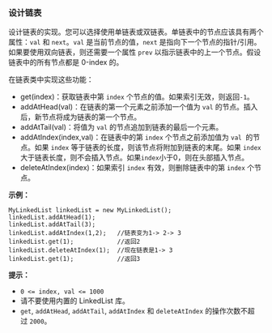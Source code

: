 ### 设计链表 ###
设计链表的实现。您可以选择使用单链表或双链表。单链表中的节点应该具有两个属性：`val` 和 `next`。`val` 是当前节点的值，`next` 是指向下一个节点的指针/引用。如果要使用双向链表，则还需要一个属性 `prev` 以指示链表中的上一个节点。假设链表中的所有节点都是 0-index 的。

在链表类中实现这些功能：

* get(index)：获取链表中第 `index` 个节点的值。如果索引无效，则返回`-1`。
* addAtHead(val)：在链表的第一个元素之前添加一个值为 `val` 的节点。插入后，新节点将成为链表的第一个节点。
* addAtTail(val)：将值为 `val` 的节点追加到链表的最后一个元素。
* addAtIndex(index,val)：在链表中的第 `index` 个节点之前添加值为 `val`  的节点。如果 `index` 等于链表的长度，则该节点将附加到链表的末尾。如果 `index` 大于链表长度，则不会插入节点。如果`index`小于0，则在头部插入节点。
* deleteAtIndex(index)：如果索引 `index` 有效，则删除链表中的第 `index` 个节点。


**示例：**

```
MyLinkedList linkedList = new MyLinkedList();
linkedList.addAtHead(1);
linkedList.addAtTail(3);
linkedList.addAtIndex(1,2);   //链表变为1-> 2-> 3
linkedList.get(1);            //返回2
linkedList.deleteAtIndex(1);  //现在链表是1-> 3
linkedList.get(1);            //返回3
```



**提示：**

* `0 <= index, val <= 1000`
* 请不要使用内置的 LinkedList 库。
* `get`, `addAtHead`, `addAtTail`, `addAtIndex` 和 `deleteAtIndex` 的操作次数不超过 `2000`。

